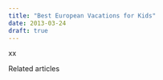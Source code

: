 ```yaml
---
title: "Best European Vacations for Kids"
date: 2013-03-24
draft: true
---
```


  
  
  
  
  

<!--more--> xx  

Related articles

